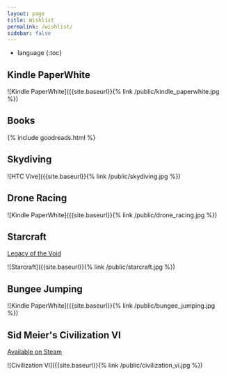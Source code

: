 ```yaml
---
layout: page
title: Wishlist
permalink: /wishlist/
sidebar: false
---
```


* language
{:toc}

## Kindle PaperWhite

![Kindle PaperWhite]({{site.baseurl}}{% link /public/kindle_paperwhite.jpg %})

## Books

<!--
I've compiled this list using [goodreads](https://www.goodreads.com/{{ site.author.goodreads }}).
-->

{% include goodreads.html %}

## Skydiving

![HTC Vive]({{site.baseurl}}{% link /public/skydiving.jpg %})

## Drone Racing

![Kindle PaperWhite]({{site.baseurl}}{% link /public/drone_racing.jpg %})

## Starcraft

[Legacy of the Void](http://us.battle.net/sc2/en/legacy-of-the-void/)

![Starcraft]({{site.baseurl}}{% link /public/starcraft.jpg %})

## Bungee Jumping

![Kindle PaperWhite]({{site.baseurl}}{% link /public/bungee_jumping.jpg %})

## Sid Meier's Civilization VI

[Available on Steam](http://store.steampowered.com/app/289070/Sid_Meiers_Civilization_VI/)

![Civilization VI]({{site.baseurl}}{% link /public/civilization_vi.jpg %})